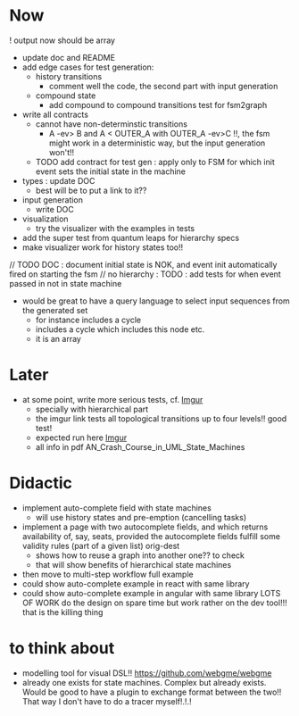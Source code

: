 # Now
! output now should be array
  - update doc and README
- add edge cases for test generation: 
  - history transitions
    - comment well the code, the second part with input generation
  - compound state
    - add compound to compound transitions test for fsm2graph
- write all contracts
  - cannot have non-determinstic transitions
    - A -ev> B and A < OUTER_A with OUTER_A -ev>C !!, the fsm might work in a deterministic way, 
    but the input generation won't!!
  - TODO add contract for test gen : apply only to FSM for which init event sets the initial state
   in the machine
- types : update DOC
  - best will be to put a link to it??
- input generation
  - write DOC
- visualization
  - try the visualizer with the examples in tests
- add the super test from quantum leaps for hierarchy specs
- make visualizer work for history states too!!

// TODO DOC : document initial state is NOK, and event init automatically fired on starting the fsm
// no hierarchy : TODO : add tests for when event passed in not in state machine

- would be great to have a query language to select input sequences from the generated set
  - for instance includes a cycle
  - includes a cycle which includes this node etc. 
  - it is an array

# Later
- at some point, write more serious tests, cf. [Imgur](https://i.imgur.com/IWoe84U.png)
  - specially with hierarchical part
  - the imgur link tests all topological transitions up to four levels!! good test!
  - expected run here [Imgur](https://i.imgur.com/Lei0BcM.png)
  - all info in pdf AN_Crash_Course_in_UML_State_Machines

# Didactic
- implement auto-complete field with state machines
  - will use history states and pre-emption (cancelling tasks)
- implement a page with two autocomplete fields, and which returns availability of, say, seats, 
provided the autocomplete fields fulfill some validity rules (part of a given list) orig-dest
  - shows how to reuse a graph into another one?? to check
  - that will show benefits of hierarchical state machines
- then move to multi-step workflow full example
- could show auto-complete example in react with same library
- could show auto-complete example in angular with same library
LOTS OF WORK
do the design on spare time but work rather on the dev tool!!! that is the killing thing

# to think about
- modelling tool for visual DSL!! https://github.com/webgme/webgme
- already one exists for state machines. Complex but already exists. Would be good to have a 
plugin to exchange format between the two!! That way I don't have to do a tracer myself!.!.!
